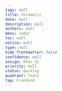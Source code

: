```yaml
---
tags: null
title: Chromatic
date: null
description: null
authors: null
menu: radar
toc: null
notice: null
type: null
hide_frontmatter: false
confidence: null
assign: Khac Vy
priority: null
status: Backlog
quadrant: Tools
tag: Frontend
---
```


